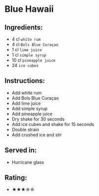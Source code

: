# Blue Hawaii

## Ingredients:
- 4 cl `white rum`
- 4 cl `Bols Blue Curaçao`
- 1 cl `lime juice`
- 1 cl `simple syrup`
- 10 cl `pineapple juice`
- 24 `ice cubes`

## Instructions:
- Add white rum
- Add Bols Blue Curaçao
- Add lime juice
- Add simple syrup
- Add pineapple juice
- Dry shake for 30 seconds
- Add ice cubes and shake for 15 seconds
- Double strain
- Add crushed ice and stir

## Served in:
- Hurricane glass

## Rating:
- ★★★☆☆